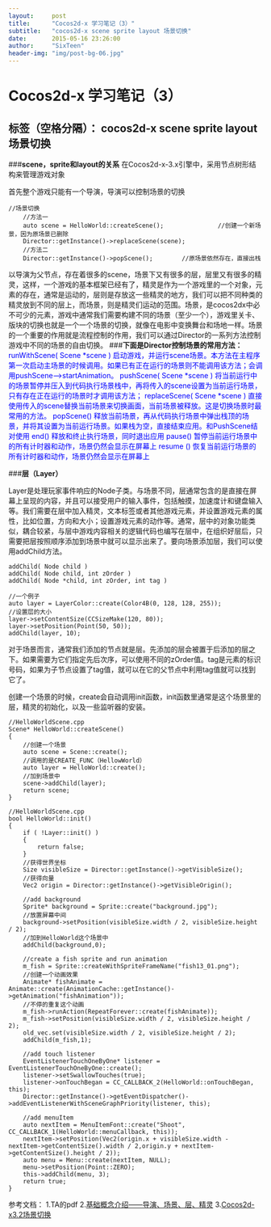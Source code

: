 ```yaml
---
layout:     post
title:      "Cocos2d-x 学习笔记（3）"
subtitle:   "cocos2d-x scene sprite layout 场景切换"
date:       2015-05-16 23:26:00
author:     "SixTeen"
header-img: "img/post-bg-06.jpg"
---
```


# Cocos2d-x 学习笔记（3）

标签（空格分隔）： cocos2d-x scene sprite layout 场景切换 
---

###**scene，sprite和layout的关系**
在Cocos2d-x-3.x引擎中，采用节点树形结构来管理游戏对象

首先整个游戏只能有一个导演，导演可以控制场景的切换
```
//场景切换
    //方法一
    auto scene = HelloWorld::createScene();               //创建一个新场景，因为原场景已删除
    Director::getInstance()->replaceScene(scene);
    //方法二
    Director::getInstance()->popScene();        //原场景依然存在，直接出栈
```
以导演为父节点，存在着很多的scene，场景下又有很多的层，层里又有很多的精灵，这样，一个游戏的基本框架已经有了，精灵是作为一个游戏里的一个对象，元素的存在，通常是运动的，层则是存放这一些精灵的地方，我们可以把不同种类的精灵放到不同的层上，而场景，则是精灵们运动的范围。场景，是cocos2dx中必不可少的元素，游戏中通常我们需要构建不同的场景（至少一个），游戏里关卡、版块的切换也就是一个一个场景的切换，就像在电影中变换舞台和场地一样。场景的一个重要的作用就是流程控制的作用，我们可以通过Director的一系列方法控制游戏中不同的场景的自由切换。
###**下面是Director控制场景的常用方法：**
<font color = "blue">
runWithScene( Scene *scene ) 启动游戏，并运行scene场景。本方法在主程序第一次启动主场景的时候调用。如果已有正在运行的场景则不能调用该方法；会调用pushScene-->startAnimation。
pushScene( Scene *scene ) 将当前运行中的场景暂停并压入到代码执行场景栈中，再将传入的scene设置为当前运行场景，只有存在正在运行的场景时才调用该方法；
replaceScene( Scene *scene ) 直接使用传入的scene替换当前场景来切换画面，当前场景被释放。这是切换场景时最常用的方法。
popScene() 释放当前场景，再从代码执行场景中弹出栈顶的场景，并将其设置为当前运行场景。如果栈为空，直接结束应用。和PushScene结对使用
end() 释放和终止执行场景，同时退出应用
pause() 暂停当前运行场景中的所有计时器和动作，场景仍然会显示在屏幕上
resume () 恢复当前运行场景的所有计时器和动作，场景仍然会显示在屏幕上</font>

###**层（Layer）**

Layer是处理玩家事件响应的Node子类。与场景不同，层通常包含的是直接在屏幕上呈现的内容，并且可以接受用户的输入事件，包括触摸，加速度计和键盘输入等。我们需要在层中加入精灵，文本标签或者其他游戏元素，并设置游戏元素的属性，比如位置，方向和大小；设置游戏元素的动作等。通常，层中的对象功能类似，耦合较紧，与层中游戏内容相关的逻辑代码也编写在层中，在组织好层后，只需要把层按照顺序添加到场景中就可以显示出来了。要向场景添加层，我们可以使用addChild方法。
```
addChild( Node child ) 
addChild( Node child, int zOrder ) 
addChild( Node *child, int zOrder, int tag )
```
```
//一个例子
auto layer = LayerColor::create(Color4B(0, 128, 128, 255));
//设置层的大小
layer->setContentSize(CCSizeMake(120, 80));
layer->setPosition(Point(50, 50));
addChild(layer, 10);
```
对于场景而言，通常我们添加的节点就是层。先添加的层会被置于后添加的层之下。如果需要为它们指定先后次序，可以使用不同的zOrder值。tag是元素的标识号码，如果为子节点设置了tag值，就可以在它的父节点中利用tag值就可以找到它了。






创建一个场景的时候，create会自动调用init函数，init函数里通常是这个场景里的层，精灵的初始化，以及一些监听器的安装。
```
//HelloWorldScene.cpp
Scene* HelloWorld::createScene()
{
    //创建一个场景
    auto scene = Scene::create();
    //调用的是CREATE_FUNC（HellowWorld）
    auto layer = HelloWorld::create();
    //加到场景中
    scene->addChild(layer);
    return scene;
}
```
```
//HelloWorldScene.cpp
bool HelloWorld::init()
{
    if ( !Layer::init() )
    {
        return false;
    }
    //获得世界坐标
    Size visibleSize = Director::getInstance()->getVisibleSize();
    //获得向量
    Vec2 origin = Director::getInstance()->getVisibleOrigin();

	//add background
	Sprite* background = Sprite::create("background.jpg");
	//放置屏幕中间
	background->setPosition(visibleSize.width / 2, visibleSize.height / 2);
	//加到HelloWorld这个场景中
	addChild(background,0);

	//create a fish sprite and run animation
	m_fish = Sprite::createWithSpriteFrameName("fish13_01.png");
	//创建一个动画效果
	Animate* fishAnimate = Animate::create(AnimationCache::getInstance()->getAnimation("fishAnimation"));
	//不停的重复这个动画
	m_fish->runAction(RepeatForever::create(fishAnimate));
	m_fish->setPosition(visibleSize.width / 2, visibleSize.height / 2);
	old_vec.set(visibleSize.width / 2, visibleSize.height / 2);
	addChild(m_fish,1);

	//add touch listener
	EventListenerTouchOneByOne* listener = EventListenerTouchOneByOne::create();
	listener->setSwallowTouches(true);
	listener->onTouchBegan = CC_CALLBACK_2(HelloWorld::onTouchBegan, this);
	Director::getInstance()->getEventDispatcher()->addEventListenerWithSceneGraphPriority(listener, this);
	
	//add menuItem
	auto nextItem = MenuItemFont::create("Shoot", CC_CALLBACK_1(HelloWorld::menuCallback, this));
	nextItem->setPosition(Vec2(origin.x + visibleSize.width - nextItem->getContentSize().width / 2,origin.y + nextItem->getContentSize().height / 2));
	auto menu = Menu::create(nextItem, NULL);
	menu->setPosition(Point::ZERO);
	this->addChild(menu, 3);
    return true;
}
```







参考文档：
1.TA的pdf
2.[基础概念介绍——导演、场景、层、精灵](http://cn.cocos2d-x.org/article/index?type=cocos2d-x&url=/doc/cocos-docs-master/manual/framework/native/v3/basic-concepts/zh.md)
3.[Cocos2d-x3.2场景切换](http://my.oschina.net/Jacedy/blog/301236)


